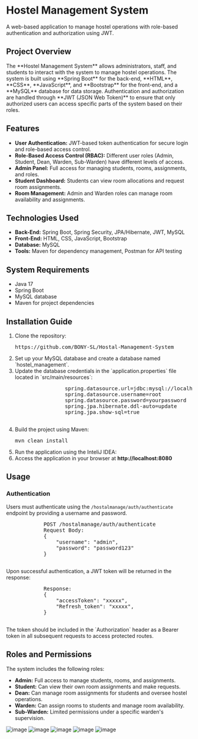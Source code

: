  <div class="container">
        <h1 class="text-center">Hostel Management System</h1>
        <p class="lead text-center">A web-based application to manage hostel operations with role-based authentication and authorization using JWT.</p>
        <h2>Project Overview</h2>
        <p>The **Hostel Management System** allows administrators, staff, and students to interact with the system to manage hostel operations. The system is built using **Spring Boot** for the back-end, **HTML**, **CSS**, **JavaScript**, and **Bootstrap** for the front-end, and a **MySQL** database for data storage. Authentication and authorization are handled through **JWT (JSON Web Token)** to ensure that only authorized users can access specific parts of the system based on their roles.</p>
        <h2>Features</h2>
        <ul class="list-group">
            <li class="list-group-item"><strong>User Authentication:</strong> JWT-based token authentication for secure login and role-based access control.</li>
            <li class="list-group-item"><strong>Role-Based Access Control (RBAC):</strong> Different user roles (Admin, Student, Dean, Warden, Sub-Warden) have different levels of access.</li>
            <li class="list-group-item"><strong>Admin Panel:</strong> Full access for managing students, rooms, assignments, and roles.</li>
            <li class="list-group-item"><strong>Student Dashboard:</strong> Students can view room allocations and request room assignments.</li>
            <li class="list-group-item"><strong>Room Management:</strong> Admin and Warden roles can manage room availability and assignments.</li>
        </ul>
        <h2>Technologies Used</h2>
        <ul class="list-group">
            <li class="list-group-item"><strong>Back-End:</strong> Spring Boot, Spring Security, JPA/Hibernate, JWT, MySQL</li>
            <li class="list-group-item"><strong>Front-End:</strong> HTML, CSS, JavaScript, Bootstrap</li>
            <li class="list-group-item"><strong>Database:</strong> MySQL</li>
            <li class="list-group-item"><strong>Tools:</strong> Maven for dependency management, Postman for API testing</li>
        </ul>
        <h2>System Requirements</h2>
        <ul class="list-group">
            <li class="list-group-item">Java 17</li>
            <li class="list-group-item">Spring Boot </li>
            <li class="list-group-item">MySQL database</li>
            <li class="list-group-item">Maven for project dependencies</li>
        </ul>
        <h2>Installation Guide</h2>
        <ol class="list-group">
            <li class="list-group-item">Clone the repository: 
                <pre>https://github.com/BONY-SL/Hostal-Management-System</pre>
            </li>
            <li class="list-group-item">Set up your MySQL database and create a database named `hostel_management`.</li>
            <li class="list-group-item">Update the database credentials in the `application.properties` file located in `src/main/resources`:</li>
            <pre>
                spring.datasource.url=jdbc:mysql://localhost:3306/hostalmanagementsystem
                spring.datasource.username=root
                spring.datasource.password=yourpassword
                spring.jpa.hibernate.ddl-auto=update
                spring.jpa.show-sql=true
            </pre>
            <li class="list-group-item">Build the project using Maven:</li>
            <pre>mvn clean install</pre>
            <li class="list-group-item">Run the application using the InteliJ IDEA:</li>
            <li class="list-group-item">Access the application in your browser at <strong>http://localhost:8080</strong></li>
        </ol>
        <h2>Usage</h2>
        <h3>Authentication</h3>
        <p>Users must authenticate using the <code>/hostalmanage/auth/authenticate</code> endpoint by providing a username and password.</p>
        <pre>
            POST /hostalmanage/auth/authenticate
            Request Body:
            {
                "username": "admin",
                "password": "password123"
            }
        </pre>
        <p>Upon successful authentication, a JWT token will be returned in the response:</p>
        <pre>
            Response:
            {
                "accessToken": "xxxxx",
                "Refresh_token": "xxxxx",
            }
        </pre>
        <p>The token should be included in the `Authorization` header as a Bearer token in all subsequent requests to access protected routes.</p>
        <h2>Roles and Permissions</h2>
        <p>The system includes the following roles:</p>
        <ul class="list-group">
            <li class="list-group-item"><strong>Admin:</strong> Full access to manage students, rooms, and assignments.</li>
            <li class="list-group-item"><strong>Student:</strong> Can view their own room assignments and make requests.</li>
            <li class="list-group-item"><strong>Dean:</strong> Can manage room assignments for students and oversee hostel operations.</li>
            <li class="list-group-item"><strong>Warden:</strong> Can assign rooms to students and manage room availability.</li>
            <li class="list-group-item"><strong>Sub-Warden:</strong> Limited permissions under a specific warden's supervision.</li>
        </ul>
    </div>



![image](https://github.com/user-attachments/assets/2e5670b1-f84c-43f5-ba32-51f08ddcd95e)
![image](https://github.com/user-attachments/assets/46ac19b1-f097-425b-b428-3aeb2e55b7b8)
![image](https://github.com/user-attachments/assets/f53eef12-5aee-4e4d-807a-645b5c565869)
![image](https://github.com/user-attachments/assets/611c306c-fed9-4918-bed2-6344503439e2)
![image](https://github.com/user-attachments/assets/cd8ed472-b84e-4abe-9fa3-159e4be5574e)
